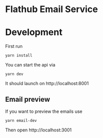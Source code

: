 # Flathub Email Service

# Development

First run

```
yarn install
```

You can start the api via

```
yarn dev
```

It should launch on http://localhost:8001

## Email preview

If you want to preview the emails use

```
yarn email-dev
```

Then open http://localhost:3001
